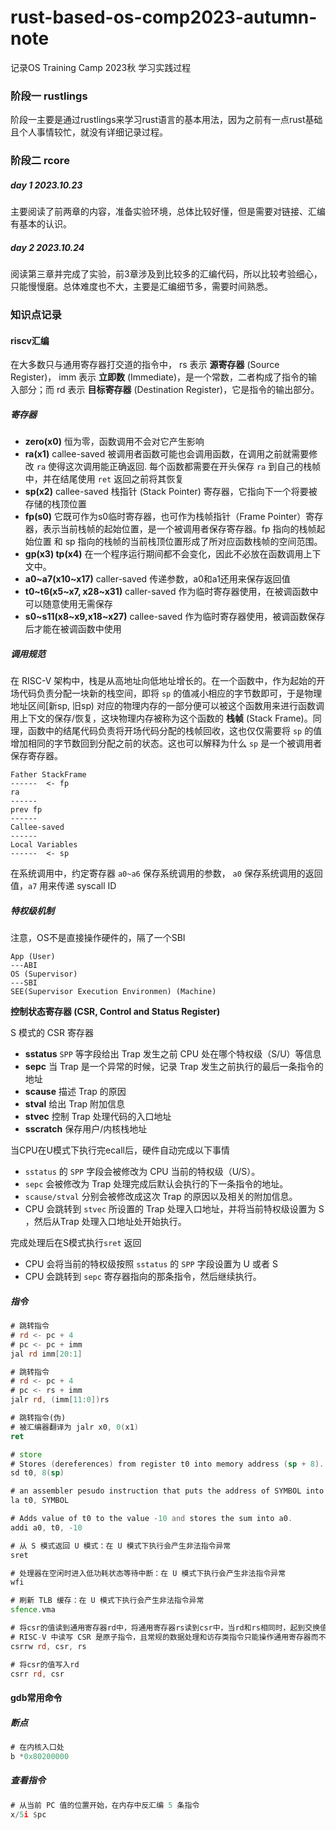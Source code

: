 # rust-based-os-comp2023-autumn-note
记录OS Training Camp 2023秋 学习实践过程



### 阶段一 rustlings

阶段一主要是通过rustlings来学习rust语言的基本用法，因为之前有一点rust基础且个人事情较忙，就没有详细记录过程。

### 阶段二 rcore

##### day 1 2023.10.23

主要阅读了前两章的内容，准备实验环境，总体比较好懂，但是需要对链接、汇编有基本的认识。

##### day 2 2023.10.24

阅读第三章并完成了实验，前3章涉及到比较多的汇编代码，所以比较考验细心，只能慢慢磨。总体难度也不大，主要是汇编细节多，需要时间熟悉。





### 知识点记录

#### riscv汇编

在大多数只与通用寄存器打交道的指令中， rs 表示 **源寄存器** (Source Register)， imm 表示 **立即数** (Immediate)，是一个常数，二者构成了指令的输入部分；而 rd 表示 **目标寄存器** (Destination Register)，它是指令的输出部分。



##### 寄存器

* **zero(x0)** 恒为零，函数调用不会对它产生影响
*  **ra(x1)**  callee-saved  被调用者函数可能也会调用函数，在调用之前就需要修改 `ra` 使得这次调用能正确返回. 每个函数都需要在开头保存 `ra` 到自己的栈帧中，并在结尾使用 `ret` 返回之前将其恢复
* **sp(x2)** callee-saved 栈指针 (Stack Pointer) 寄存器，它指向下一个将要被存储的栈顶位置
* **fp(s0)** 它既可作为s0临时寄存器，也可作为栈帧指针（Frame Pointer）寄存器，表示当前栈帧的起始位置，是一个被调用者保存寄存器。fp 指向的栈帧起始位置 和 sp 指向的栈帧的当前栈顶位置形成了所对应函数栈帧的空间范围。
* **gp(x3) tp(x4)** 在一个程序运行期间都不会变化，因此不必放在函数调用上下文中。
* **a0~a7(x10~x17)** caller-saved 传递参数，a0和a1还用来保存返回值
* **t0~t6(x5~x7, x28~x31)** caller-saved 作为临时寄存器使用，在被调函数中可以随意使用无需保存
* **s0~s11(x8~x9,x18~x27)** callee-saved 作为临时寄存器使用，被调函数保存后才能在被调函数中使用



##### 调用规范

在 RISC-V 架构中，栈是从高地址向低地址增长的。在一个函数中，作为起始的开场代码负责分配一块新的栈空间，即将 `sp` 的值减小相应的字节数即可，于是物理地址区间[新sp, 旧sp) 对应的物理内存的一部分便可以被这个函数用来进行函数调用上下文的保存/恢复，这块物理内存被称为这个函数的 **栈帧** (Stack Frame)。同理，函数中的结尾代码负责将开场代码分配的栈帧回收，这也仅仅需要将 `sp` 的值增加相同的字节数回到分配之前的状态。这也可以解释为什么 `sp` 是一个被调用者保存寄存器。

```
Father StackFrame
------  <- fp
ra
------
prev fp
------
Callee-saved
------
Local Variables
------  <- sp
```



在系统调用中，约定寄存器 `a0~a6` 保存系统调用的参数， `a0` 保存系统调用的返回值，`a7` 用来传递 syscall ID

##### 特权级机制

注意，OS不是直接操作硬件的，隔了一个SBI

```
App (User)
---ABI
OS (Supervisor)
---SBI
SEE(Supervisor Execution Environmen) (Machine)
```

**控制状态寄存器  (CSR, Control and Status Register)**

S 模式的 CSR 寄存器

* **sstatus** `SPP` 等字段给出 Trap 发生之前 CPU 处在哪个特权级（S/U）等信息
* **sepc** 当 Trap 是一个异常的时候，记录 Trap 发生之前执行的最后一条指令的地址
* **scause**  描述 Trap 的原因
* **stval**  给出 Trap 附加信息
* **stvec**  控制 Trap 处理代码的入口地址
* **sscratch** 保存用户/内核栈地址 

当CPU在U模式下执行完ecall后，硬件自动完成以下事情

* `sstatus` 的 `SPP` 字段会被修改为 CPU 当前的特权级（U/S）。
* `sepc` 会被修改为 Trap 处理完成后默认会执行的下一条指令的地址。
* `scause/stval` 分别会被修改成这次 Trap 的原因以及相关的附加信息。
* CPU 会跳转到 `stvec` 所设置的 Trap 处理入口地址，并将当前特权级设置为 S ，然后从Trap 处理入口地址处开始执行。

完成处理后在S模式执行```sret``` 返回

* CPU 会将当前的特权级按照 `sstatus` 的 `SPP` 字段设置为 U 或者 S
* CPU 会跳转到 `sepc` 寄存器指向的那条指令，然后继续执行。

##### 指令

```asm
# 跳转指令 
# rd <- pc + 4
# pc <- pc + imm
jal rd imm[20:1]

# 跳转指令
# rd <- pc + 4
# pc <- rs + imm
jalr rd, (imm[11:0])rs

# 跳转指令(伪)
# 被汇编器翻译为 jalr x0, 0(x1)
ret

# store
# Stores (dereferences) from register t0 into memory address (sp + 8).
sd t0, 8(sp)

# an assembler pesudo instruction that puts the address of SYMBOL into t0.
la t0, SYMBOL

# Adds value of t0 to the value -10 and stores the sum into a0.
addi a0, t0, -10

# 从 S 模式返回 U 模式：在 U 模式下执行会产生非法指令异常
sret

# 处理器在空闲时进入低功耗状态等待中断：在 U 模式下执行会产生非法指令异常
wfi

# 刷新 TLB 缓存：在 U 模式下执行会产生非法指令异常
sfence.vma

# 将csr的值读到通用寄存器rd中，将通用寄存器rs读到csr中，当rd和rs相同时，起到交换值的作用
# RISC-V 中读写 CSR 是原子指令，且常规的数据处理和访存类指令只能操作通用寄存器而不能操作 CSR
csrrw rd, csr, rs

# 将csr的值写入rd
csrr rd, csr

```



#### gdb常用命令

##### 断点

```asm
# 在内核入口处
b *0x80200000
```

##### 查看指令

```asm
# 从当前 PC 值的位置开始，在内存中反汇编 5 条指令
x/5i $pc
```



